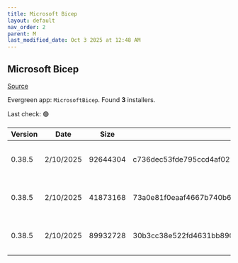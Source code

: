```yaml
---
title: Microsoft Bicep
layout: default
nav_order: 2
parent: M
last_modified_date: Oct 3 2025 at 12:48 AM
---
```


## Microsoft Bicep

[Source](https://docs.microsoft.com/en-us/azure/azure-resource-manager/bicep/overview)

Evergreen app: `MicrosoftBicep`. Found **3** installers.

Last check: 🟢

| Version | Date      | Size     | Sha256                                                           | Architecture | InstallerType | Type | URI                                                                                                                                                                  |
| ------- | --------- | -------- | ---------------------------------------------------------------- | ------------ | ------------- | ---- | -------------------------------------------------------------------------------------------------------------------------------------------------------------------- |
| 0.38.5  | 2/10/2025 | 92644304 | c736dec53fde795ccd4af0211a00bab1399befdc34736282a9bdfbce64a5a0a3 | ARM64        | Default       | exe  | [https://github.com/Azure/bicep/releases/download/v0.38.5/bicep-win-arm64.exe](https://github.com/Azure/bicep/releases/download/v0.38.5/bicep-win-arm64.exe)         |
| 0.38.5  | 2/10/2025 | 41873168 | 73a0e81f0eaaf4667b740b69b2e6306e72c7549142848b3461b89abe47c205ef | x64          | Default       | exe  | [https://github.com/Azure/bicep/releases/download/v0.38.5/bicep-setup-win-x64.exe](https://github.com/Azure/bicep/releases/download/v0.38.5/bicep-setup-win-x64.exe) |
| 0.38.5  | 2/10/2025 | 89932728 | 30b3cc38e522fd4631bb89022bdd941ef1eda8577da23d0a3fd2a61a40cf5ed9 | x64          | Default       | exe  | [https://github.com/Azure/bicep/releases/download/v0.38.5/bicep-win-x64.exe](https://github.com/Azure/bicep/releases/download/v0.38.5/bicep-win-x64.exe)             |
